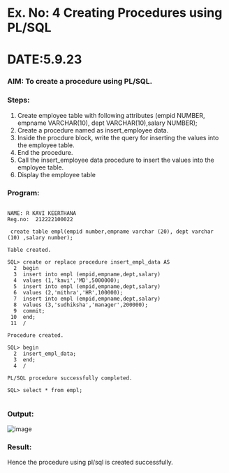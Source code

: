 # Ex. No: 4 Creating Procedures using PL/SQL
# DATE:5.9.23
### AIM: To create a procedure using PL/SQL.

### Steps:
1. Create employee table with following attributes (empid NUMBER, empname VARCHAR(10), dept VARCHAR(10),salary NUMBER);
2. Create a procedure named as insert_employee data.
3. Inside the procdure block, write the query for inserting the values into the employee table.
4. End the procedure.
5. Call the insert_employee data procedure to insert the values into the employee table.
6. Display the employee table

### Program:
```

NAME: R KAVI KEERTHANA
Reg.no:  212222100022

```
```
 create table empl(empid number,empname varchar (20), dept varchar (10) ,salary number);

Table created.

SQL> create or replace procedure insert_empl_data AS
  2  begin
  3  insert into empl (empid,empname,dept,salary)
  4  values (1,'kavi','MD',5000000);
  5  insert into empl (empid,empname,dept,salary)
  6  values (2,'mithra','HR',100000);
  7  insert into empl (empid,empname,dept,salary)
  8  values (3,'sudhiksha','manager',200000);
  9  commit;
 10  end;
 11  /

Procedure created.

SQL> begin
  2  insert_empl_data;
  3  end;
  4  /

PL/SQL procedure successfully completed.

SQL> select * from empl;


```
### Output:
![image](https://github.com/RKavikeerthana/Ex-No-4-Creating-Procedures-using-PL-SQL/assets/120431120/d8d8fb47-a524-4ad2-8aa6-fb9c98b1a531)

### Result:
Hence the procedure using pl/sql is created successfully.
